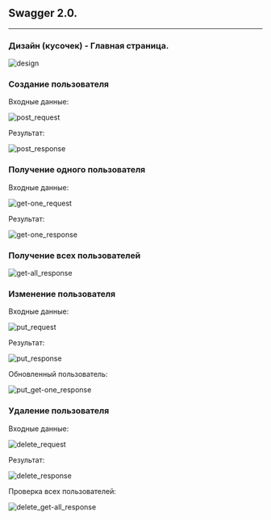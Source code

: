 ## Swagger 2.0.

---

### Дизайн (кусочек) - Главная страница.

![design](./ReadMeFiles/design.png)

### Создание пользователя

Входные данные:

![post_request](./ReadMeFiles/post_request.png)

Результат:

![post_response](./ReadMeFiles/post_response.png)

### Получение одного пользователя

Входные данные:

![get-one_request](./ReadMeFiles/get-one_request.png)

Результат:

![get-one_response](./ReadMeFiles/get-one_response.png)

### Получение всех пользователей

![get-all_response](./ReadMeFiles/get-all_response.png)

### Изменение пользователя

Входные данные:

![put_request](./ReadMeFiles/put_request.png)

Результат:

![put_response](./ReadMeFiles/put_response.png)

Обновленный пользователь:

![put_get-one_response](./ReadMeFiles/put_get-one_response.png)

### Удаление пользователя

Входные данные:

![delete_request](./ReadMeFiles/delete_request.png)

Результат:

![delete_response](./ReadMeFiles/delete_response.png)

Проверка всех пользователей:

![delete_get-all_response](./ReadMeFiles/delete_get-all_response.png)
